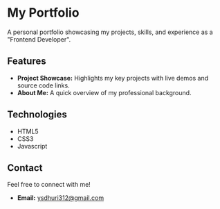 <!-- @format -->

# My Portfolio

A personal portfolio showcasing my projects, skills, and experience as a "Frontend Developer".

## **Features**

- **Project Showcase:** Highlights my key projects with live demos and source code links.
- **About Me:** A quick overview of my professional background.

## **Technologies**

- HTML5
- CSS3
- Javascript

## **Contact**

Feel free to connect with me!

- **Email:** ysdhuri312@gmail.com
